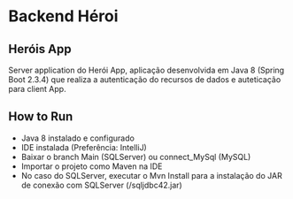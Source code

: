 # Backend Héroi

## Heróis App
Server application do Herói App,
aplicação desenvolvida em Java 8 (Spring Boot 2.3.4) que realiza a autenticação do recursos de dados e auteticação para
client App.

## How to Run
- Java 8 instalado e configurado
- IDE instalada (Preferência: IntelliJ)
- Baixar o branch Main (SQLServer) ou connect_MySql (MySQL)
- Importar o projeto como Maven na IDE
- No caso do SQLServer, executar o Mvn Install para a instalação do JAR de conexão com SQLServer (/sqljdbc42.jar)

